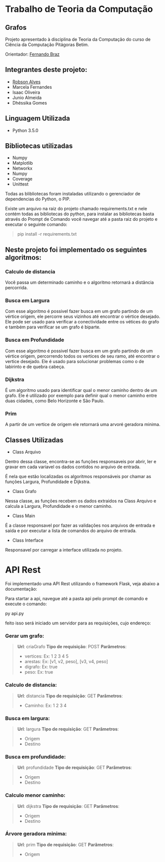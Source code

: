 Trabalho de Teoria da Computação
=================================================

Grafos
------

Projeto apresentado à disciplina de Teoria da Computação do curso de Ciência da Computação Pitágoras Betim.

Orientador: [Fernando Braz](https://github.com/fernandoafb)

## Integrantes deste projeto:

* [Robson Alves](https://github.com/robsonalvesbh)
* Marcela Fernandes
* Isaac Oliveira
* Junio Almeida
* Dhéssika Gomes

## Linguagem Utilizada

* Python 3.5.0

## Bibliotecas utilizadas

* Numpy
* Matplotlib
* Networkx
* Numpy
* Coverage
* Unittest

Todas as blibliotecas foram instaladas utilizando o gerenciador de dependencias do Python, o PIP.

Existe um arquivo na raiz do projeto chamado requirements.txt e nele contém todas as bibliotecas do python, para instalar as bibliotecas basta através do Prompt de Comando você navegar até a pasta raiz do projeto e executar o seguinte comando:

> pip install -r requirements.txt

## Neste projeto foi implementado os seguintes algoritmos:

### Calculo de distancia

Você passa um determinado caminho e o algoritmo retornará a distância percorrida.

### Busca em Largura

Com esse algoritmo é possivel fazer busca em um grafo partindo de um vértice origem, ele percorre seus vizinhos até encontrar o vértice 
desejado. Ele pode ser usado para verificar a conectividade entre os vétices do grafo e também para verificar se um grafo é biparte.

### Busca em Profundidade

Com esse algoritmo é possivel fazer busca em um grafo partindo de um vértice origem, percorrendo todos os vertices de seu ramo, até encontrar
o vertice desejado. Ele é usado para solucionar problemas como o de labirinto e de quebra cabeça. 

### Dijkstra

É um algoritmo usado para identificar qual o menor caminho dentro de um grafo. Ele é utilizado por exemplo para definir 
qual o menor caminho entre duas cidades, como Belo Horizonte e São Paulo.

### Prim

A partir de um vertice de origem ele retornará uma arvoré geradora minima.

## Classes Utilizadas

* Class Arquivo

Dentro dessa classe, encontra-se as funções responsaveis por abrir, ler e gravar em cada variavel os dados contidos no arquivo de entrada.

É nela que estão localizadas os algoritmos responsáveis por chamar as funções Largura, Profundidade e Dijkstra. 

* Class Grafo

Nessa classe, as funções recebem os dados extraidos na Class Arquivo e calcula a Largura, Profundidade e o menor caminho. 

* Class Main

É a classe responsavel por fazer as validações nos arquivos de entrada e saída e por executar a lista de comandos do arquivo de entrada.

* Class Interface

Responsavel por carregar a interface utilizada no projeto.

# API Rest

Foi implementado uma API Rest utilizando o framework Flask, veja abaixo a documentação:

Para startar a api, navegue até a pasta api pelo prompt de comando e execute o comando:

py api.py

feito isso será iniciado um servidor para as requisições, cujo endereço: 

### Gerar um grafo:

> **Url**: criaGrafo
> **Tipo de requisição**: POST
> **Parâmetros**: 
> - vertices: Ex: 1 2 3 4 5
> - arestas: Ex: [v1, v2, peso], [v3, v4, peso] 
> - digrafo: Ex: true
> - peso: Ex: true

### Calculo de distancia:

> **Url**: distancia
> **Tipo de requisição**: GET
> **Parâmetros**: 
> - Caminho: Ex: 1 2 3 4

### Busca em largura:

> **Url**: largura
> **Tipo de requisição**: GET
> **Parâmetros**: 
> - Origem 
> - Destino

### Busca em profundidade:

> **Url**: profundidade
> **Tipo de requisição**: GET
> **Parâmetros**: 
> - Origem 
> - Destino

### Calculo menor caminho:

> **Url**: dijkstra
> **Tipo de requisição**: GET
> **Parâmetros**: 
> - Origem 
> - Destino

### Árvore geradora minima:

> **Url**: prim
> **Tipo de requisição**: GET
> **Parâmetros**: 
> - Origem 



